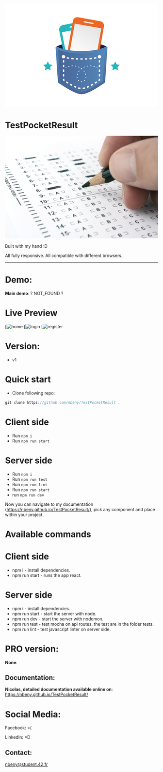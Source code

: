 ![cover](./sources/pocketresult.jpeg)

# TestPocketResult

![buddle](./sources/test.jpeg)

Built with my hand :D

All fully responsive. All compatible with different browsers.

---

# Demo:

**Main demo**: ? NOT_FOUND ?

# Live Preview

[![home]()
[![login]()
[![register]()

# Version:

- v1

# Quick start

- Clone following repo:

```javascript
git clone https://github.com/nbeny/TestPocketResult .
```

# Client side

- Run `npm i`
- Run `npm run start`

# Server side

- Run `npm i`
- Run `npm run test`
- Run `npm run lint`
- Run `npm run start`
- run `npm run dev`

Now you can navigate to my documentation (https://nbeny.github.io/TestPocketResult/), pick any component and place within your project.

# Available commands

# Client side

- npm i - install dependencies.
- npm run start - runs the app react.

# Server side

- npm i - install dependencies.
- npm run start - start the server with node.
- npm run dev - start the server with nodemon.
- npm run test - test mocha on api routes. the test are in the folder tests.
- npm run lint - test javascript linter on server side.

# PRO version:

**None**:

## Documentation:

**Nicolas, detailed documentation available online on**: https://nbeny.github.io/TestPocketResult/

# Social Media:

Facebook: =(

LinkedIn: =D

## Contact:

nbeny@student.42.fr
